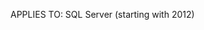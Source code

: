 <Token xmlns:xlink="http://www.w3.org/1999/xlink"></Token><Token xmlns:xlink="http://www.w3.org/1999/xlink">
<legacyBold>APPLIES TO:</legacyBold> SQL Server (starting with 2012)
</Token>